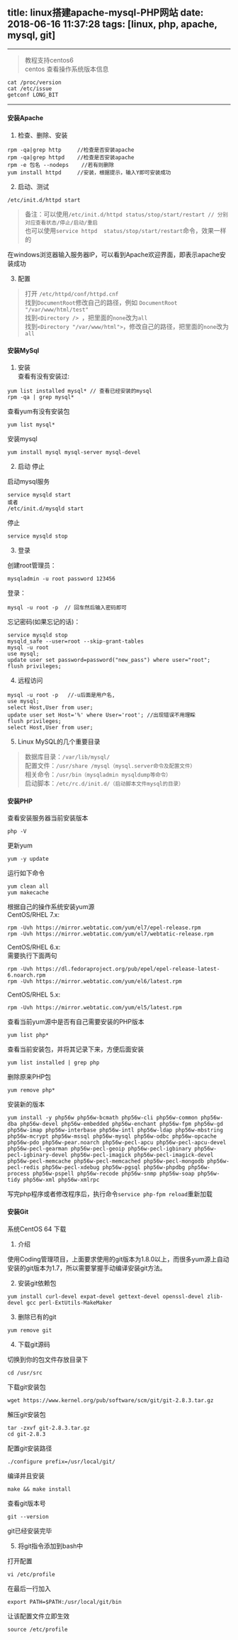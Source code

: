 title: linux搭建apache-mysql-PHP网站
date: 2018-06-16 11:37:28
tags: [linux, php, apache, mysql, git]
---

---
>教程支持centos6  
centos 查看操作系统版本信息  
```
cat /proc/version  
cat /etc/issue  
getconf LONG_BIT  
```
---

#### 安装Apache  

1. 检查、删除、安装

```
rpm -qa|grep http     //检查是否安装apache  
rpm -qa|grep httpd    //检查是否安装apache
rpm -e 包名 --nodeps    //若有则删除  
yum install httpd     //安装，根据提示，输入Y即可安装成功  
```

2. 启动、测试  
```
/etc/init.d/httpd start
```
>备注：可以使用`/etc/init.d/httpd status/stop/start/restart // 分别对应查看状态/停止/启动/重启`  
也可以使用`service httpd  status/stop/start/restart`命令，效果一样的  

在windows浏览器输入服务器IP，可以看到Apache欢迎界面，即表示apache安装成功

3. 配置  

>打开 `/etc/httpd/conf/httpd.cnf`  
找到`DocumentRoot`修改自己的路径，例如
`DocumentRoot "/var/www/html/test"`  
找到`<Directory /> `，把里面的`none`改为`all`  
找到`<Directory "/var/www/html">`，修改自己的路径，把里面的`none`改为`all`

#### 安装MySql  

1. 安装  
查看有没有安装过:  
```
yum list installed mysql* // 查看已经安装的mysql
rpm -qa | grep mysql*
```
查看yum有没有安装包  
```
yum list mysql*
```
安装mysql  

```
yum install mysql mysql-server mysql-devel
```

2. 启动 停止  

启动mysql服务  

```
service mysqld start  
或者  
/etc/init.d/mysqld start
```

停止  
```
service mysqld stop
```
3. 登录  

创建root管理员：  
```
mysqladmin -u root password 123456
```
登录：  
```
mysql -u root -p  // 回车然后输入密码即可
```
忘记密码(如果忘记的话)：

```
service mysqld stop   
mysqld_safe --user=root --skip-grant-tables    
mysql -u root  
use mysql;  
update user set password=password("new_pass") where user="root";  
flush privileges;  
```

4. 远程访问  

```
mysql -u root -p   //-u后面是用户名,
use mysql;  
select Host,User from user;  
update user set Host='%' where User='root'; //出现错误不用理睬  
flush privileges;  
select Host,User from user;  
```
5. Linux MySQL的几个重要目录

>数据库目录：`/var/lib/mysql/`  
配置文件：`/usr/share /mysql（mysql.server命令及配置文件）`  
相关命令：`/usr/bin（mysqladmin mysqldump等命令）`  
启动脚本：`/etc/rc.d/init.d/（启动脚本文件mysql的目录）`  

#### 安装PHP  

查看安装服务器当前安装版本  
```
php -V
```
更新yum  
```
yum -y update
```
运行如下命令  
```
yum clean all
yum makecache
```

根据自己的操作系统安装yum源  
CentOS/RHEL 7.x:  
```
rpm -Uvh https://mirror.webtatic.com/yum/el7/epel-release.rpm  
rpm -Uvh https://mirror.webtatic.com/yum/el7/webtatic-release.rpm
```
CentOS/RHEL 6.x:  
需要执行下面两句  
```
rpm -Uvh https://dl.fedoraproject.org/pub/epel/epel-release-latest-6.noarch.rpm  
rpm -Uvh https://mirror.webtatic.com/yum/el6/latest.rpm
```
CentOS/RHEL 5.x:  
```
rpm -Uvh https://mirror.webtatic.com/yum/el5/latest.rpm
```

查看当前yum源中是否有自己需要安装的PHP版本  
```
yum list php* 
```
查看当前安装包，并将其记录下来，方便后面安装  
```
yum list installed | grep php  
```
删除原来PHP包  
```
yum remove php*  
```
安装新的版本  
```
yum install -y php56w php56w-bcmath php56w-cli php56w-common php56w-dba php56w-devel php56w-embedded php56w-enchant php56w-fpm php56w-gd php56w-imap php56w-interbase php56w-intl php56w-ldap php56w-mbstring php56w-mcrypt php56w-mssql php56w-mysql php56w-odbc php56w-opcache php56w-pdo php56w-pear.noarch php56w-pecl-apcu php56w-pecl-apcu-devel php56w-pecl-gearman php56w-pecl-geoip php56w-pecl-igbinary php56w-pecl-igbinary-devel php56w-pecl-imagick php56w-pecl-imagick-devel php56w-pecl-memcache php56w-pecl-memcached php56w-pecl-mongodb php56w-pecl-redis php56w-pecl-xdebug php56w-pgsql php56w-phpdbg php56w-process php56w-pspell php56w-recode php56w-snmp php56w-soap php56w-tidy php56w-xml php56w-xmlrpc
```

写完php程序或者修改程序后，执行命令`service php-fpm reload`重新加载  

#### 安装Git  

系统CentOS 64 下载  
1. 介绍  

使用Coding管理项目，上面要求使用的git版本为1.8.0以上，而很多yum源上自动安装的git版本为1.7，所以需要掌握手动编译安装git方法。  

2. 安装git依赖包  

```
yum install curl-devel expat-devel gettext-devel openssl-devel zlib-devel gcc perl-ExtUtils-MakeMaker
```
3. 删除已有的git  

```
yum remove git
```
4. 下载git源码  

切换到你的包文件存放目录下  
```
cd /usr/src
```
下载git安装包  
```
wget https://www.kernel.org/pub/software/scm/git/git-2.8.3.tar.gz
```
解压git安装包  
```
tar -zxvf git-2.8.3.tar.gz
cd git-2.8.3
```
配置git安装路径  
```
./configure prefix=/usr/local/git/
```
编译并且安装  
```
make && make install
```
查看git版本号  
```
git --version
```
git已经安装完毕  

5. 将git指令添加到bash中  

打开配置
```
vi /etc/profile
```
在最后一行加入  
```
export PATH=$PATH:/usr/local/git/bin
```
让该配置文件立即生效  
```
source /etc/profile
```